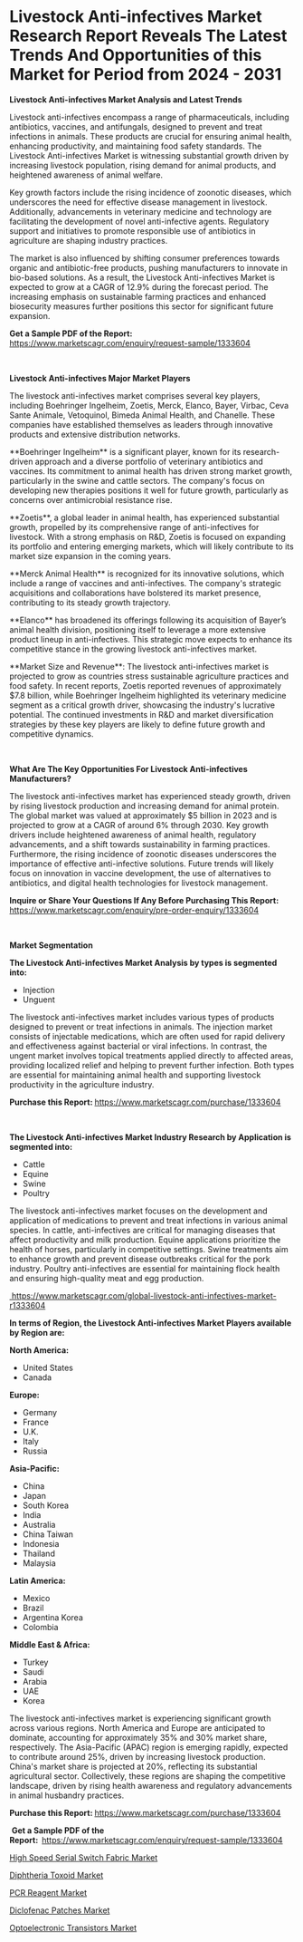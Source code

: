 <p><h1>Livestock Anti-infectives Market Research Report Reveals The Latest Trends And Opportunities of this Market for Period from 2024 - 2031</h1></p><p><strong>Livestock Anti-infectives Market Analysis and Latest Trends</strong></p>
<p><p>Livestock anti-infectives encompass a range of pharmaceuticals, including antibiotics, vaccines, and antifungals, designed to prevent and treat infections in animals. These products are crucial for ensuring animal health, enhancing productivity, and maintaining food safety standards. The Livestock Anti-infectives Market is witnessing substantial growth driven by increasing livestock population, rising demand for animal products, and heightened awareness of animal welfare.</p><p>Key growth factors include the rising incidence of zoonotic diseases, which underscores the need for effective disease management in livestock. Additionally, advancements in veterinary medicine and technology are facilitating the development of novel anti-infective agents. Regulatory support and initiatives to promote responsible use of antibiotics in agriculture are shaping industry practices. </p><p>The market is also influenced by shifting consumer preferences towards organic and antibiotic-free products, pushing manufacturers to innovate in bio-based solutions. As a result, the Livestock Anti-infectives Market is expected to grow at a CAGR of 12.9% during the forecast period. The increasing emphasis on sustainable farming practices and enhanced biosecurity measures further positions this sector for significant future expansion.</p></p>
<p><strong>Get a Sample PDF of the Report:&nbsp;</strong> <a href="https://www.marketscagr.com/enquiry/request-sample/1333604?utm_campaign=1259&utm_medium=2&utm_source=Github&utm_content=ia&utm_term=01102024&utm_id=livestock-anti-infectives">https://www.marketscagr.com/enquiry/request-sample/1333604</a></p>
<p>&nbsp;</p>
<p><strong>Livestock Anti-infectives Major Market Players</strong></p>
<p><p>The livestock anti-infectives market comprises several key players, including Boehringer Ingelheim, Zoetis, Merck, Elanco, Bayer, Virbac, Ceva Sante Animale, Vetoquinol, Bimeda Animal Health, and Chanelle. These companies have established themselves as leaders through innovative products and extensive distribution networks.</p><p>**Boehringer Ingelheim** is a significant player, known for its research-driven approach and a diverse portfolio of veterinary antibiotics and vaccines. Its commitment to animal health has driven strong market growth, particularly in the swine and cattle sectors. The company's focus on developing new therapies positions it well for future growth, particularly as concerns over antimicrobial resistance rise.</p><p>**Zoetis**, a global leader in animal health, has experienced substantial growth, propelled by its comprehensive range of anti-infectives for livestock. With a strong emphasis on R&D, Zoetis is focused on expanding its portfolio and entering emerging markets, which will likely contribute to its market size expansion in the coming years.</p><p>**Merck Animal Health** is recognized for its innovative solutions, which include a range of vaccines and anti-infectives. The company's strategic acquisitions and collaborations have bolstered its market presence, contributing to its steady growth trajectory.</p><p>**Elanco** has broadened its offerings following its acquisition of Bayer’s animal health division, positioning itself to leverage a more extensive product lineup in anti-infectives. This strategic move expects to enhance its competitive stance in the growing livestock anti-infectives market.</p><p>**Market Size and Revenue**: The livestock anti-infectives market is projected to grow as countries stress sustainable agriculture practices and food safety. In recent reports, Zoetis reported revenues of approximately $7.8 billion, while Boehringer Ingelheim highlighted its veterinary medicine segment as a critical growth driver, showcasing the industry's lucrative potential. The continued investments in R&D and market diversification strategies by these key players are likely to define future growth and competitive dynamics.</p></p>
<p>&nbsp;</p>
<p><strong>What Are The Key Opportunities For Livestock Anti-infectives Manufacturers?</strong></p>
<p><p>The livestock anti-infectives market has experienced steady growth, driven by rising livestock production and increasing demand for animal protein. The global market was valued at approximately $5 billion in 2023 and is projected to grow at a CAGR of around 6% through 2030. Key growth drivers include heightened awareness of animal health, regulatory advancements, and a shift towards sustainability in farming practices. Furthermore, the rising incidence of zoonotic diseases underscores the importance of effective anti-infective solutions. Future trends will likely focus on innovation in vaccine development, the use of alternatives to antibiotics, and digital health technologies for livestock management.</p></p>
<p><strong>Inquire or Share Your Questions If Any Before Purchasing This Report:</strong> <a href="https://www.marketscagr.com/enquiry/pre-order-enquiry/1333604?utm_campaign=1259&utm_medium=2&utm_source=Github&utm_content=ia&utm_term=01102024&utm_id=livestock-anti-infectives">https://www.marketscagr.com/enquiry/pre-order-enquiry/1333604</a></p>
<p>&nbsp;</p>
<p><strong>Market Segmentation</strong></p>
<p><strong>The Livestock Anti-infectives Market Analysis by types is segmented into:</strong></p>
<p><ul><li>Injection</li><li>Unguent</li></ul></p>
<p><p>The livestock anti-infectives market includes various types of products designed to prevent or treat infections in animals. The injection market consists of injectable medications, which are often used for rapid delivery and effectiveness against bacterial or viral infections. In contrast, the ungent market involves topical treatments applied directly to affected areas, providing localized relief and helping to prevent further infection. Both types are essential for maintaining animal health and supporting livestock productivity in the agriculture industry.</p></p>
<p><strong>Purchase this Report:&nbsp;</strong><a href="https://www.marketscagr.com/purchase/1333604?utm_campaign=1259&utm_medium=2&utm_source=Github&utm_content=ia&utm_term=01102024&utm_id=livestock-anti-infectives">https://www.marketscagr.com/purchase/1333604</a></p>
<p>&nbsp;</p>
<p><strong>The Livestock Anti-infectives Market Industry Research by Application is segmented into:</strong></p>
<p><ul><li>Cattle</li><li>Equine</li><li>Swine</li><li>Poultry</li></ul></p>
<p><p>The livestock anti-infectives market focuses on the development and application of medications to prevent and treat infections in various animal species. In cattle, anti-infectives are critical for managing diseases that affect productivity and milk production. Equine applications prioritize the health of horses, particularly in competitive settings. Swine treatments aim to enhance growth and prevent disease outbreaks critical for the pork industry. Poultry anti-infectives are essential for maintaining flock health and ensuring high-quality meat and egg production.</p></p>
<p><a href="https://www.marketscagr.com/global-livestock-anti-infectives-market-r1333604?utm_campaign=1259&utm_medium=2&utm_source=Github&utm_content=ia&utm_term=01102024&utm_id=livestock-anti-infectives">&nbsp;https://www.marketscagr.com/global-livestock-anti-infectives-market-r1333604</a></p>
<p><strong>In terms of Region, the Livestock Anti-infectives Market Players available by Region are:</strong></p>
<p>
    <p> <strong> North America: </strong>
        <ul>
            <li>United States</li>
            <li>Canada</li>
        </ul>
        </p> 
    <p> <strong> Europe: </strong>
        <ul>
            <li>Germany</li>
            <li>France</li>
            <li>U.K.</li>
            <li>Italy</li>
            <li>Russia</li>
        </ul>
        </p> 
    <p> <strong> Asia-Pacific: </strong>
        <ul>
            <li>China</li>
            <li>Japan</li>
            <li>South Korea</li>
            <li>India</li>
            <li>Australia</li>
            <li>China Taiwan</li>
            <li>Indonesia</li>
            <li>Thailand</li>
            <li>Malaysia</li>
        </ul>
        </p> 
    <p> <strong> Latin America: </strong>
        <ul>
            <li>Mexico</li>
            <li>Brazil</li>
            <li>Argentina Korea</li>
            <li>Colombia</li>
        </ul>
        </p> 
    <p> <strong> Middle East & Africa: </strong>
        <ul>
            <li>Turkey</li>
            <li>Saudi</li>
            <li>Arabia</li>
            <li>UAE</li>
            <li>Korea</li>
        </ul>
    </p>
    </p>
<p><p>The livestock anti-infectives market is experiencing significant growth across various regions. North America and Europe are anticipated to dominate, accounting for approximately 35% and 30% market share, respectively. The Asia-Pacific (APAC) region is emerging rapidly, expected to contribute around 25%, driven by increasing livestock production. China's market share is projected at 20%, reflecting its substantial agricultural sector. Collectively, these regions are shaping the competitive landscape, driven by rising health awareness and regulatory advancements in animal husbandry practices.</p></p>
<p><strong>Purchase this Report: </strong><a href="https://www.marketscagr.com/purchase/1333604?utm_campaign=1259&utm_medium=2&utm_source=Github&utm_content=ia&utm_term=01102024&utm_id=livestock-anti-infectives">https://www.marketscagr.com/purchase/1333604</a></p>
<p>&nbsp;<strong>Get a Sample PDF of the Report:&nbsp;&nbsp;</strong><a href="https://www.marketscagr.com/enquiry/request-sample/1333604?utm_campaign=1259&utm_medium=2&utm_source=Github&utm_content=ia&utm_term=01102024&utm_id=livestock-anti-infectives">https://www.marketscagr.com/enquiry/request-sample/1333604</a></p>
<p><strong></strong></p>
<p><p><a href="https://issuu.com/reportprime-2/docs/high-speed-serial-switch-fabric-mar_88f1654c347b5d?utm_campaign=1259&utm_medium=2&utm_source=Github&utm_content=ia&utm_term=01102024&utm_id=livestock-anti-infectives">High Speed Serial Switch Fabric Market</a></p><p><a href="https://www.linkedin.com/pulse/future-innovation-global-diphtheria-toxoid-market-growth-opportunities-9vqdc?utm_campaign=1259&utm_medium=2&utm_source=Github&utm_content=ia&utm_term=01102024&utm_id=livestock-anti-infectives">Diphtheria Toxoid Market</a></p><p><a href="https://www.linkedin.com/pulse/pcr-reagent-market-size-growing-cagr-98-report-covers-analysis-hf83c?utm_campaign=1259&utm_medium=2&utm_source=Github&utm_content=ia&utm_term=01102024&utm_id=livestock-anti-infectives">PCR Reagent Market</a></p><p><a href="https://www.linkedin.com/pulse/analyzing-key-drivers-diclofenac-patches-market-trends-future-omxxc?utm_campaign=1259&utm_medium=2&utm_source=Github&utm_content=ia&utm_term=01102024&utm_id=livestock-anti-infectives">Diclofenac Patches Market</a></p><p><a href="https://issuu.com/reportprime-2/docs/optoelectronic-transistors-market-s_297fbcbfb9a867?utm_campaign=1259&utm_medium=2&utm_source=Github&utm_content=ia&utm_term=01102024&utm_id=livestock-anti-infectives">Optoelectronic Transistors Market</a></p></p>